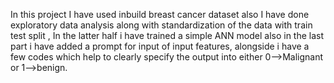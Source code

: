 In this project I have used inbuild breast cancer dataset also I have done exploratory data analysis along with standardization of the data with train test split , In the latter half i have trained a simple ANN model
also in the last part i have added a prompt for input of input features, alongside i have a few codes which help to clearly specify the output into either 0-->Malignant or 1-->benign.
